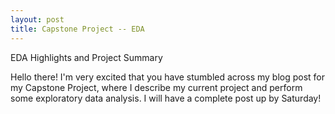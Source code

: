 ```yaml
---
layout: post
title: Capstone Project -- EDA
---
```


EDA Highlights and Project Summary

Hello there! I'm very excited that you have stumbled across my blog post for my Capstone Project, where I describe my current project and perform some exploratory data analysis. I will have a complete post up by Saturday!